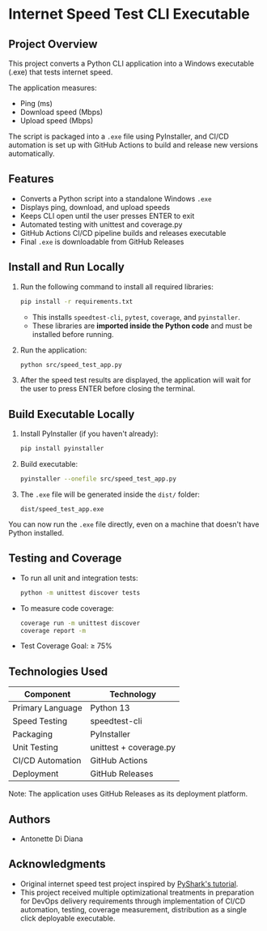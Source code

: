 # Internet Speed Test CLI Executable

## Project Overview

This project converts a Python CLI application into a Windows executable (.exe) that tests internet speed.

The application measures:
- Ping (ms)
- Download speed (Mbps)
- Upload speed (Mbps)

The script is packaged into a `.exe` file using PyInstaller, and CI/CD automation is set up with GitHub Actions to build and release new versions automatically.

## Features

- Converts a Python script into a standalone Windows `.exe`
- Displays ping, download, and upload speeds
- Keeps CLI open until the user presses ENTER to exit
- Automated testing with unittest and coverage.py
- GitHub Actions CI/CD pipeline builds and releases executable
- Final `.exe` is downloadable from GitHub Releases

## Install and Run Locally

1. Run the following command to install all required libraries:

    ```bash
    pip install -r requirements.txt
    ```

    - This installs `speedtest-cli`, `pytest`, `coverage`, and `pyinstaller`.
    - These libraries are **imported inside the Python code** and must be installed before running.

2. Run the application:

    ```bash
    python src/speed_test_app.py
    ```

3. After the speed test results are displayed, the application will wait for the user to press ENTER before closing the terminal.

## Build Executable Locally

1. Install PyInstaller (if you haven't already):

    ```bash
    pip install pyinstaller
    ```

2. Build executable:

    ```bash
    pyinstaller --onefile src/speed_test_app.py
    ```

3. The `.exe` file will be generated inside the `dist/` folder:

    ```
    dist/speed_test_app.exe
    ```

You can now run the `.exe` file directly, even on a machine that doesn't have Python installed.

## Testing and Coverage

- To run all unit and integration tests:

    ```bash
    python -m unittest discover tests
    ```

- To measure code coverage:

    ```bash
    coverage run -m unittest discover
    coverage report -m
    ```

- Test Coverage Goal: ≥ 75%

## Technologies Used

| Component        | Technology            |
|------------------|-----------------------|
| Primary Language | Python 13             |
| Speed Testing    | speedtest-cli         |
| Packaging        | PyInstaller           |
| Unit Testing     | unittest + coverage.py|
| CI/CD Automation | GitHub Actions        |
| Deployment       | GitHub Releases       |
Note: The application uses GitHub Releases as its deployment platform.

## Authors

- Antonette Di Diana

## Acknowledgments

- Original internet speed test project inspired by [PyShark's tutorial](https://pyshark.com/test-internet-speed-using-python/).
- This project received multiple optimizational treatments in preparation for DevOps delivery requirements through implementation of CI/CD automation, testing, coverage measurement, distribution as a single click deployable executable.
